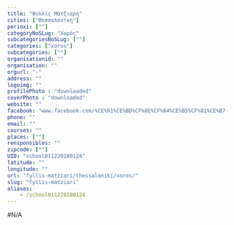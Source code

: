 ```yaml
---
title: "Φυλλίς Μάτζιαρη"
cities: ["Θεσσαλονίκη"]
perioxi: [""]
categoryNoSLug: "Χορός"
subcategoriesNoSLug: [""]
categories: ["xoros"]
subcategories: [""]
organisationid: ""
organisation: ""
orgurl: "-"
address: ""
logoimg: ""
profilePhoto : "downloaded"
coverPhoto : "downloaded"
website: ""
facebook: "www.facebook.com/%CE%91%CE%BD%CF%8E%CF%84%CE%B5%CF%81%CE%B7-%CE%95%CF%80%CE%B1%CE%B3%CE%B3%CE%B5%CE%BB%CE%BC%CE%B1%CF%84%CE%B9%CE%BA%CE%AE-%CE%A3%CF%87%CE%BF%CE%BB%CE%AE-%CE%A7%CE%BF%CF%81%CE%BF%CF%8D-%CE%A6%CF%85%CE%BB%CE%BB%CE%AF%CF%82-%CE%9C%CE%AC%CF%84%CE%B6%CE%B9%CE%B1%CF%81%CE%B7/670144029825656"
phone: ""
email: ""
courses: ""
places: [""]
rensponsibles: ""
zipcode: [""]
UID: "school011220180124"
latitude: ""
longitude: ""
url: "fyllis-matziari/thessaloniki/xoros/"
slug: "fyllis-matziari"
aliases:
    - /school011220180124
---
```





#N/A